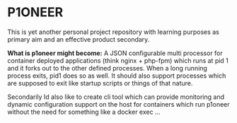 # P1ONEER

This is yet another personal project repository with learning purposes as primary aim and an effective product secondary. 

**What is p1oneer might become:**
A JSON configurable multi processor for container deployed applications (think nginx + php-fpm) which runs at pid 1 and it forks out to the other defined processes. When a long running process exits, pid1 does so as well. It  should also support processes which are supposed to exit like startup scripts or things of that nature. 

Secondarily Id also like to create cli tool which can provide monitoring and dynamic configuration support on the host for containers which run p1oneer without the need for something like a docker exec ... 

